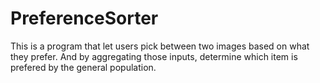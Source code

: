 # PreferenceSorter
This is a program that let users pick between two images based on what they prefer. And by aggregating those inputs, determine which item is prefered by the general population.
